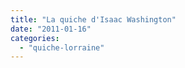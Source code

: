 ```yaml
---
title: "La quiche d'Isaac Washington"
date: "2011-01-16"
categories: 
  - "quiche-lorraine"
---
```



